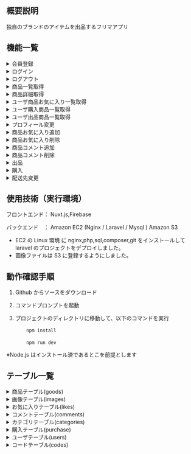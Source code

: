 ## 概要説明

独自のブランドのアイテムを出品するフリマアプリ

## 機能一覧

<details>
<summary>会員登録</summary>

1. 「会員登録」をクリック（未ログイン時のみ押下可能）  
   ![alt text](static/image/image-1.png)

1. Email と password を入力して「登録する」をクリック

- Email：必須
- password：必須,6 桁以上
- 登録後はログイン状態になる

  ![alt text](static/image/image-2.png)

</details>

<details>
<summary>ログイン</summary>

1. 「ログイン」をクリック（未ログイン時のみ押下可能）  
   ![alt text](static/image/image-3.png)

1. Email と password を入力して「ログイン」をクリック

- Email：必須
- password：必須

  ![alt text](static/image/image-4.png)

</details>
<details>
<summary>ログアウト</summary>

1. 「ログアウト」をクリック（ログイン時のみ押下可能）  
   ![alt text](static/image/image-5.png)

1. 完了メッセージが表示されるので「閉じる」をクリック

   ![alt text](static/image/image-6.png)

</details>
<details>
<summary>商品一覧取得</summary>

1. 「ロゴ」をクリック
1. 商品一覧が表示される

   ![alt text](static/image/image-7.png)

</details> 
<details>
<summary>商品詳細取得</summary>

1. 商品一覧画面の画像をクリック  
   ![alt text](static/image/image-8.png)

1. 商品詳細が表示される

   ![alt text](static/image/image-9.png)

</details> 
<details>
<summary>ユーザ商品お気に入り一覧取得</summary>

1. 「マイリスト」をクリック

   ![alt text](static/image/image-10.png)

1. お気に入り一覧が表示される

   ![alt text](static/image/image-11.png)

</details> 
<details>
<summary>ユーザ購入商品一覧取得</summary>

1. 「マイページ」をクリック

1. 購入一覧が表示される

   ![alt text](static/image/image-24.png)

</details> 
<details>
<summary>ユーザ出品商品一覧取得</summary>

1. 「マイページ」をクリック  
   ![alt text](static/image/image-15.png)

1. 出品一覧が表示される

   ![alt text](static/image/image-16.png)

</details> 
<details>
<summary>プロフィール変更</summary>

1. 「マイページ」をクリック

   ![alt text](static/image/image-25.png)

1. 「プロフィールを編集」をクリック

   ![alt text](static/image/image-26.png)

1. 編集が完了したら「更新する」をクリック

   ![alt text](static/image/image-27.png)

1. 完了メッセージが表示されるので「閉じる」をクリック

   ![alt text](static/image/image-28.png)

</details>
<details>
<summary>商品お気に入り追加</summary>

1. 商品一覧画面の画像をクリック  
   ![alt text](static/image/image-8.png)

1. 商品詳細画面で ☆ をクリック（ログイン時のみ ☆ 表示）

   ![alt text](static/image/image-29.png)

1. お気に入りに登録される

- お気に入り一覧は「マイリスト」から確認できる

  ![alt text](static/image/image-30.png)

</details>
<details>
<summary>商品お気に入り削除</summary>

1. 商品一覧画面の画像をクリック

   ![alt text](static/image/image-8.png)

1. 商品詳細画面で ☆ をクリック （ログイン時のみ ☆ 表示）

   ![alt text](static/image/image-30.png)

1. お気に入りから削除される

- お気に入り一覧は「マイリスト」から確認できる

  ![alt text](static/image/image-29.png)

</details>
<details>
<summary>商品コメント追加</summary>

1. 商品一覧画面の画像をクリック

   ![alt text](static/image/image-8.png)

1. 商品詳細画面で コメントマーク をクリック （ログイン時のみ表示）

   ![alt text](static/image/image-31.png)

1. コメントマーク欄まで自動でスライドする

   ![alt text](static/image/image-32.png)

1. コメントを入力して「コメントを送信する」をクリック

   - コメント入力欄：ログイン時のみ表示
   - コメントボタン：ログイン時のみ表示

     ![alt text](static/image/image-33.png)

1. コメントが表示される

   ![alt text](static/image/image-35.png)

</details>
<details>
<summary>商品コメント削除</summary>

1. コメントを削除ボタンをクリック(自分のコメントの場合のみ表示)

   ![alt text](static/image/image-40.png)

1. コメントが削除される

   ![alt text](static/image/image-42.png)

</details>
<details>
<summary>出品</summary>

1. 「出品」をクリック（未ログインの場合はログインへ）

   ![alt text](static/image/image-12.png)

1. 出品する商品情報を入力して、「出品する」ボタンをクリック

- 全項目：必須

  ![alt text](static/image/image-13.png)

1. 完了メッセージが表示されるので「閉じる」をクリック

   ![alt text](static/image/image-14.png)

</details>
<details>
<summary>購入</summary>

1. 商品一覧画面で商品をクリック

   ![alt text](static/image/image-17.png)

1. 「購入する」をクリック

   ![alt text](static/image/image-18.png)

1. 支払方法、配送方法を確認して「購入する」をクリック

   ![alt text](static/image/image-19.png)

1. 完了メッセージが表示されるので「閉じる」をクリック

   ![alt text](static/image/image-20.png)

</details>
<details>
<summary>配送先変更</summary>

1. 購入画面で「変更する」をクリック

   ![alt text](static/image/image-21.png)

1. 郵便番号、住所、建物名を入力して「更新する」をクリック

- 郵便番号：必須、住所自動入力
- 住所：必須

  ![alt text](static/image/image-22.png)

</details>

## 使用技術（実行環境）

フロントエンド： Nuxt.js,Firebase

バックエンド　： Amazon EC2 (Nginx / Laravel / Mysql ) Amazon S3

- EC2 の Linux 環境 に nginx,php,sql,composer,git をインストールして laravel のプロジェクトをデプロイしました。
- 画像ファイルは S3 に登録するようにしました。

## 動作確認手順

1.  Github からソースをダウンロード
2.  コマンドプロンプトを起動
3.  プロジェクトのディレクトリに移動して、以下のコマンドを実行

            npm install

            npm run dev

※Node.js はインストール済であるとこを前提とします

## テーブル一覧

<details>
<summary>商品テーブル(goods)</summary>

| カラム名   | 型              | 備考 |
| ---------- | --------------- | ---- |
| id         | unsigned bigint |      |
| user_id    | unsigned bigint |      |
| goods_name | string          |      |
| price      | integer         |      |
| condition  | string          |      |
| detail     | string          |      |
| created_at | timestamp       |      |
| updated_at | timestamp       |      |

</details>
<details>
<summary>画像テーブル(images)</summary>

| カラム名   | 型              | 備考 |
| ---------- | --------------- | ---- |
| id         | unsigned bigint |      |
| goods_id   | unsigned bigint |      |
| url        | string          |      |
| created_at | timestamp       |      |
| updated_at | timestamp       |      |

</details>
<details>
<summary>お気に入りテーブル(likes)</summary>

| カラム名   | 型              | 備考 |
| ---------- | --------------- | ---- |
| id         | unsigned bigint |      |
| user_id    | unsigned bigint |      |
| goods_id   | unsigned bigint |      |
| comment    | string          |      |
| created_at | timestamp       |      |
| updated_at | timestamp       |      |

</details>
<details>
<summary>コメントテーブル(comments)</summary>

| カラム名   | 型              | 備考 |
| ---------- | --------------- | ---- |
| id         | unsigned bigint |      |
| user_id    | unsigned bigint |      |
| goods_id   | unsigned bigint |      |
| comment    | string          |      |
| created_at | timestamp       |      |
| updated_at | timestamp       |      |

</details>
<details>
<summary>カテゴリテーブル(categories)</summary>

| カラム名   | 型              | 備考 |
| ---------- | --------------- | ---- |
| id         | unsigned bigint |      |
| goods_id   | unsigned bigint |      |
| category   | string          |      |
| created_at | timestamp       |      |
| updated_at | timestamp       |      |

</details>
<details>
<summary>購入テーブル(purchase)</summary>

| カラム名       | 型              | 備考 |
| -------------- | --------------- | ---- |
| id             | unsigned bigint |      |
| user_id        | unsigned bigint |      |
| goods_id       | unsigned bigint |      |
| payment_method | string          |      |
| postno         | string          |      |
| address1       | string          |      |
| address2       | string          |      |
| created_at     | timestamp       |      |
| updated_at     | timestamp       |      |

</details>
<details>
<summary>ユーザテーブル(users)</summary>

| カラム名   | 型              | 備考 |
| ---------- | --------------- | ---- |
| id         | unsigned bigint |      |
| uid        | unsigned bigint |      |
| email      | string          |      |
| name       | string          |      |
| address1   | string          |      |
| address2   | string          |      |
| postno     | string          |      |
| url        | string          |      |
| created_at | timestamp       |      |
| updated_at | timestamp       |      |

</details>
<details>
<summary>コードテーブル(codes)</summary>

| カラム名   | 型              | 備考               |
| ---------- | --------------- | ------------------ |
| id         | unsigned bigint |                    |
| type       | string          | 1：カテゴリ 2.状態  |
| code       | string          |                    |
| value      | string          |                    |
| created_at | timestamp       |                    |
| updated_at | timestamp       |                    |

</details>
